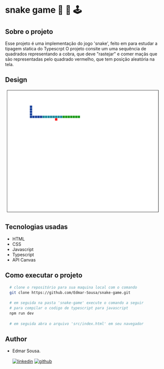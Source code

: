 # snake game :snake: :snake: :joystick:

## Sobre o projeto
Esse projeto é uma implementação do jogo 'snake', feito em para estudar a tipagem statica do Typescrpt
O projeto consite um uma sequência de quadrados representando a cobra, que deve "rastejar" e comer maçãs 
que são representadas pelo quadrado vermelho, que tem posição aleatória na tela.

## Design
![imagem do jogo](https://github.com/Edmar-Sousa/snake-game/blob/master/img_game/game.PNG)

## Tecnologias usadas
- HTML
- CSS
- Javascript
- Typescript
- API Canvas

## Como executar o projeto
```bash
  # clone o repositório para sua maquina local com o comando
  git clone https://github.com/Edmar-Sousa/snake-game.git
  
  # em seguida na pasta 'snake-game' execute o comando a seguir 
  # para compilar o codigo de typescript para javascript
  npm run dev
  
  # em seguida abra o arquivo 'src/index.html' em seu navegador
```

## Author
- Edmar Sousa. <br><br>
[![linkedin](https://img.shields.io/badge/LinkedIn-0077B5?style=for-the-badge&logo=linkedin&logoColor=white)](https://www.linkedin.com/in/edmar-sousa-9666b0201/)
[![github](https://img.shields.io/badge/GitHub-100000?style=for-the-badge&logo=github&logoColor=white)](https://github.com/Edmar-Sousa)
